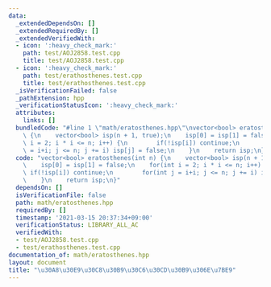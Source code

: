 ```yaml
---
data:
  _extendedDependsOn: []
  _extendedRequiredBy: []
  _extendedVerifiedWith:
  - icon: ':heavy_check_mark:'
    path: test/AOJ2858.test.cpp
    title: test/AOJ2858.test.cpp
  - icon: ':heavy_check_mark:'
    path: test/erathosthenes.test.cpp
    title: test/erathosthenes.test.cpp
  _isVerificationFailed: false
  _pathExtension: hpp
  _verificationStatusIcon: ':heavy_check_mark:'
  attributes:
    links: []
  bundledCode: "#line 1 \"math/eratosthenes.hpp\"\nvector<bool> eratosthenes(int n)\
    \ {\n    vector<bool> isp(n + 1, true);\n    isp[0] = isp[1] = false;\n    for(int\
    \ i = 2; i * i <= n; i++) {\n        if(!isp[i]) continue;\n        for(int j\
    \ = i+i; j <= n; j += i) isp[j] = false;\n    }\n    return isp;\n}\n"
  code: "vector<bool> eratosthenes(int n) {\n    vector<bool> isp(n + 1, true);\n\
    \    isp[0] = isp[1] = false;\n    for(int i = 2; i * i <= n; i++) {\n       \
    \ if(!isp[i]) continue;\n        for(int j = i+i; j <= n; j += i) isp[j] = false;\n\
    \    }\n    return isp;\n}"
  dependsOn: []
  isVerificationFile: false
  path: math/eratosthenes.hpp
  requiredBy: []
  timestamp: '2021-03-15 20:37:34+09:00'
  verificationStatus: LIBRARY_ALL_AC
  verifiedWith:
  - test/AOJ2858.test.cpp
  - test/erathosthenes.test.cpp
documentation_of: math/eratosthenes.hpp
layout: document
title: "\u30A8\u30E9\u30C8\u30B9\u30C6\u30CD\u30B9\u306E\u7BE9"
---
```

